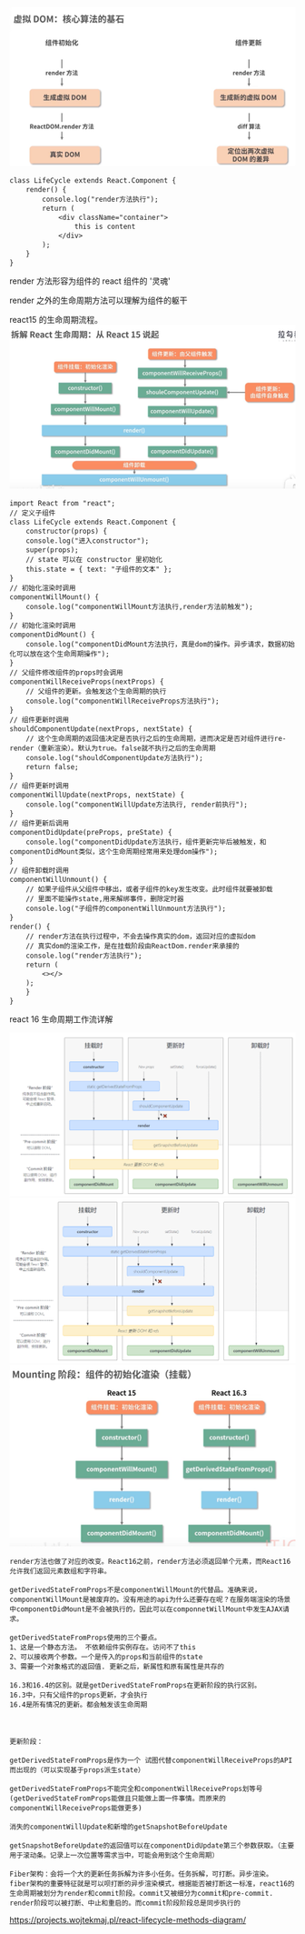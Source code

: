 ![虚拟dom核心算法的基石](./images/react-vdom.png)

    class LifeCycle extends React.Component {
        render() {
            console.log("render方法执行");
            return (
                <div className="container">
                    this is content
                </div>
            );
        }
    }

render 方法形容为组件的 react 组件的 '灵魂'

render 之外的生命周期方法可以理解为组件的躯干

react15 的生命周期流程。
![react15生命周期](./images/react15-lifecircle.png)

    import React from "react";
    // 定义子组件
    class LifeCycle extends React.Component {
        constructor(props) {
        console.log("进入constructor");
        super(props);
        // state 可以在 constructor 里初始化
        this.state = { text: "子组件的文本" };
    }
    // 初始化渲染时调用
    componentWillMount() {
        console.log("componentWillMount方法执行,render方法前触发");
    }
    // 初始化渲染时调用
    componentDidMount() {
        console.log("componentDidMount方法执行，真是dom的操作。异步请求，数据初始化可以放在这个生命周期操作");
    }
    // 父组件修改组件的props时会调用
    componentWillReceiveProps(nextProps) {
        // 父组件的更新。会触发这个生命周期的执行
        console.log("componentWillReceiveProps方法执行");
    }
    // 组件更新时调用
    shouldComponentUpdate(nextProps, nextState) {
        // 这个生命周期的返回值决定是否执行之后的生命周期，进而决定是否对组件进行re-render（重新渲染）。默认为true。false就不执行之后的生命周期
        console.log("shouldComponentUpdate方法执行");
        return false;
    }
    // 组件更新时调用
    componentWillUpdate(nextProps, nextState) {
        console.log("componentWillUpdate方法执行, render前执行");
    }
    // 组件更新后调用
    componentDidUpdate(preProps, preState) {
        console.log("componentDidUpdate方法执行，组件更新完毕后被触发，和componentDidMount类似，这个生命周期经常用来处理dom操作");
    }
    // 组件卸载时调用
    componentWillUnmount() {
        // 如果子组件从父组件中移出，或者子组件的key发生改变。此时组件就要被卸载
        // 里面不能操作state,用来解绑事件，删除定时器
        console.log("子组件的componentWillUnmount方法执行");
    }
    render() {
        // render方法在执行过程中，不会去操作真实的dom，返回对应的虚拟dom
        // 真实dom的渲染工作，是在挂载阶段由ReactDom.render来承接的
        console.log("render方法执行");
        return (
            <></>
        );
        }
    }

react 16 生命周期工作流详解

![react16.3生命周期](./images/react16.3-lifecircle.png)
![react16.4生命周期](./images/react16.4-lifecircle.png)
![mount阶段的生命周期的改变](./images/mount-diff.png)

    render方法也做了对应的改变。React16之前，render方法必须返回单个元素，而React16允许我们返回元素数组和字符串。

    getDerivedStateFromProps不是componentWillMount的代替品。准确来说，componentWillMount是被废弃的。没有用途的api为什么还要存在呢？在服务端渲染的场景中componentDidMount是不会被执行的，因此可以在componnetWillMount中发生AJAX请求。

    getDerivedStateFromProps使用的三个要点。
    1、这是一个静态方法。 不依赖组件实例存在。访问不了this
    2、可以接收两个参数。一个是传入的props和当前组件的state
    3、需要一个对象格式的返回值. 更新之后，新属性和原有属性是共存的

    16.3和16.4的区别。就是getDerivedStateFromProps在更新阶段的执行区别。
    16.3中，只有父组件的props更新，才会执行
    16.4是所有情况的更新。都会触发该生命周期



    更新阶段：

    getDerivedStateFromProps是作为一个 试图代替componentWillReceiveProps的API而出现的（可以实现基于props派生state）

    getDerivedStateFromProps不能完全和componentWillReceiveProps划等号(getDerivedStateFromProps能做且只能做上面一件事情。而原来的componentWillReceiveProps能做更多)

    消失的componentWillUpdate和新增的getSnapshotBeforeUpdate

    getSnapshotBeforeUpdate的返回值可以在componentDidUpdate第三个参数获取。（主要用于滚动条。记录上一次位置等需求当中，可能会用到这个生命周期）

    Fiber架构：会将一个大的更新任务拆解为许多小任务。任务拆解，可打断。异步渲染。
    fiber架构的重要特征就是可以呗打断的异步渲染模式，根据能否被打断这一标准，react16的生命周期被划分为render和commit阶段。commit又被细分为commit和pre-commit.
    render阶段可以被打断、中止和重启的。而commit阶段阶段总是同步执行的

https://projects.wojtekmaj.pl/react-lifecycle-methods-diagram/
